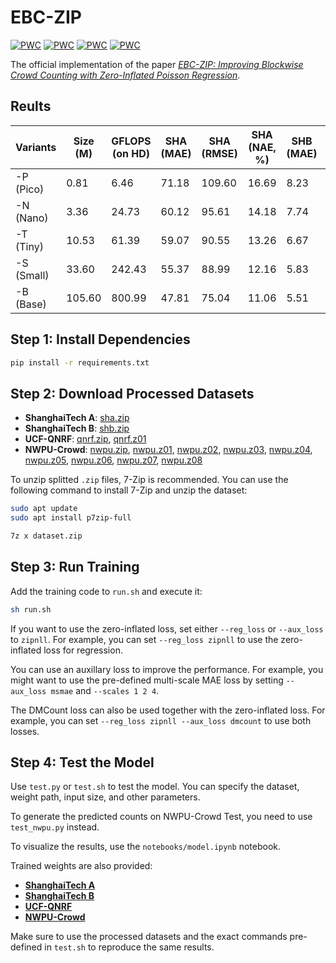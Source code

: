 # EBC-ZIP

[![PWC](https://img.shields.io/endpoint.svg?url=https://paperswithcode.com/badge/ebc-zip-improving-blockwise-crowd-counting/crowd-counting-on-shanghaitech-a)](https://paperswithcode.com/sota/crowd-counting-on-shanghaitech-a?p=ebc-zip-improving-blockwise-crowd-counting)
[![PWC](https://img.shields.io/endpoint.svg?url=https://paperswithcode.com/badge/ebc-zip-improving-blockwise-crowd-counting/crowd-counting-on-shanghaitech-b)](https://paperswithcode.com/sota/crowd-counting-on-shanghaitech-b?p=ebc-zip-improving-blockwise-crowd-counting)
[![PWC](https://img.shields.io/endpoint.svg?url=https://paperswithcode.com/badge/ebc-zip-improving-blockwise-crowd-counting/crowd-counting-on-ucf-qnrf)](https://paperswithcode.com/sota/crowd-counting-on-ucf-qnrf?p=ebc-zip-improving-blockwise-crowd-counting)
[![PWC](https://img.shields.io/endpoint.svg?url=https://paperswithcode.com/badge/ebc-zip-improving-blockwise-crowd-counting/crowd-counting-on-nwpu-crowd-val)](https://paperswithcode.com/sota/crowd-counting-on-nwpu-crowd-val?p=ebc-zip-improving-blockwise-crowd-counting)

The official implementation of the paper [*EBC-ZIP: Improving Blockwise Crowd Counting with Zero-Inflated Poisson Regression*](https://arxiv.org/pdf/2506.19955).

## Reults

| **Variants** | **Size (M)** | **GFLOPS (on HD)** | **SHA (MAE)** | **SHA (RMSE)** | **SHA (NAE, %)** | **SHB (MAE)** | **SHB (RMSE)** | **SHB (NAE, %)** | **QNRF (MAE)** | **QNRF (RMSE)** | **QNRF (NAE, %)** |
|--------------|--------------|--------------------|---------------|----------------|------------------|---------------|----------------|------------------|----------------|-----------------|-------------------|
| -P (Pico)    | 0.81         | 6.46               | 71.18         | 109.60         | 16.69            | 8.23          | 12.62          | 6.98             | 96.29          | 161.82          | 14.40             |
| -N (Nano)    | 3.36         | 24.73              | 60.12         | 95.61          | 14.18            | 7.74          | 12.14          | 6.33             | 86.46          | 47.64           | 12.60             |
| -T (Tiny)    | 10.53        | 61.39              | 59.07         | 90.55          | 13.26            | 6.67          | 9.90           | 5.52             | 76.02          | 129.40          | 11.10             |
| -S (Small)   | 33.60        | 242.43             | 55.37         | 88.99          | 12.16            | 5.83          | 9.21           | 4.58             | 73.32          | 125.09          | 10.40             |
| -B (Base)    | 105.60       | 800.99             | 47.81         | 75.04          | 11.06            | 5.51          | 8.63           | 4.48             | 69.46          | 121.88          | 10.18             |

## Step 1: Install Dependencies

```bash
pip install -r requirements.txt
```

## Step 2: Download Processed Datasets

- **ShanghaiTech A**: [sha.zip](https://github.com/Yiming-M/EBC-ZIP/releases/download/dataset/sha.zip)
- **ShanghaiTech B**: [shb.zip](https://github.com/Yiming-M/EBC-ZIP/releases/download/dataset/shb.zip)
- **UCF-QNRF**: [qnrf.zip](https://github.com/Yiming-M/EBC-ZIP/releases/download/dataset/qnrf.zip), [qnrf.z01](https://github.com/Yiming-M/EBC-ZIP/releases/download/dataset/qnrf.z01)
- **NWPU-Crowd**: [nwpu.zip](https://github.com/Yiming-M/EBC-ZIP/releases/download/dataset/nwpu.zip), [nwpu.z01](https://github.com/Yiming-M/EBC-ZIP/releases/download/dataset/nwpu.z01), [nwpu.z02](https://github.com/Yiming-M/EBC-ZIP/releases/download/dataset/nwpu.z02), [nwpu.z03](https://github.com/Yiming-M/EBC-ZIP/releases/download/dataset/nwpu.z03), [nwpu.z04](https://github.com/Yiming-M/EBC-ZIP/releases/download/dataset/nwpu.z04), [nwpu.z05](https://github.com/Yiming-M/EBC-ZIP/releases/download/dataset/nwpu.z05), [nwpu.z06](https://github.com/Yiming-M/EBC-ZIP/releases/download/dataset/nwpu.z06), [nwpu.z07](https://github.com/Yiming-M/EBC-ZIP/releases/download/dataset/nwpu.z07), [nwpu.z08](https://github.com/Yiming-M/EBC-ZIP/releases/download/dataset/nwpu.z08)

To unzip splitted `.zip` files, 7-Zip is recommended. You can use the following command to install 7-Zip and unzip the dataset:

```bash
sudo apt update
sudo apt install p7zip-full

7z x dataset.zip
```

## Step 3: Run Training

Add the training code to `run.sh` and execute it:

```bash
sh run.sh
```

If you want to use the zero-inflated loss, set either `--reg_loss` or `--aux_loss` to `zipnll`. For example, you can set `--reg_loss zipnll` to use the zero-inflated loss for regression. 

You can use an auxillary loss to improve the performance. For example, you might want to use the pre-defined multi-scale MAE loss by setting `--aux_loss msmae` and `--scales 1 2 4`.

The DMCount loss can also be used together with the zero-inflated loss. For example, you can set `--reg_loss zipnll --aux_loss dmcount` to use both losses.


## Step 4: Test the Model

Use `test.py` or `test.sh` to test the model. You can specify the dataset, weight path, input size, and other parameters.

To generate the predicted counts on NWPU-Crowd Test, you need to use `test_nwpu.py` instead.

To visualize the results, use the `notebooks/model.ipynb` notebook.

Trained weights are also provided:
- [**ShanghaiTech A**](https://github.com/Yiming-M/EBC-ZIP/releases/tag/weights_sha)
- [**ShanghaiTech B**](https://github.com/Yiming-M/EBC-ZIP/releases/tag/weights_shb)
- [**UCF-QNRF**](https://github.com/Yiming-M/EBC-ZIP/releases/tag/weights_qnrf)
- [**NWPU-Crowd**](https://github.com/Yiming-M/EBC-ZIP/releases/tag/weights_nwpu)

Make sure to use the processed datasets and the exact commands pre-defined in `test.sh` to reproduce the same results.
